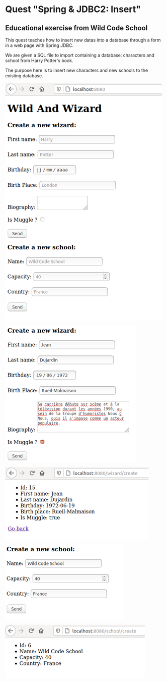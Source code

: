 # Quest "Spring & JDBC2: Insert"

## Educational exercise from Wild Code School

This quest teaches how to insert new datas into a database through a form in a web page with Spring JDBC.

We are given a SQL file to import containing a database: characters and school from Harry Potter's book. 
 
The purpose here is to insert new characters and new schools to the existing database.

![screen capture](https://github.com/0reldev/quest-spring-jdbc-insert/blob/master/sc/screen-capture-1.png)

![screen capture](https://github.com/0reldev/quest-spring-jdbc-insert/blob/master/sc/screen-capture-2.png)

![screen capture](https://github.com/0reldev/quest-spring-jdbc-insert/blob/master/sc/screen-capture-3.png)

![screen capture](https://github.com/0reldev/quest-spring-jdbc-insert/blob/master/sc/screen-capture-4.png)

![screen capture](https://github.com/0reldev/quest-spring-jdbc-insert/blob/master/sc/screen-capture-5.png)
